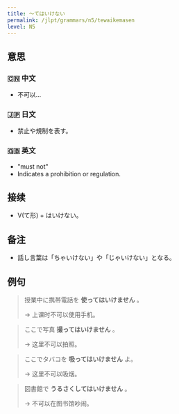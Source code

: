 ```yaml
---
title: 〜てはいけない
permalink: /jlpt/grammars/n5/tewaikemasen
level: N5
---
```


## 意思

### 🇨🇳 中文

- 不可以…

### 🇯🇵 日文

- 禁止や規制を表す。

### 🇬🇧 英文

- "must not"
- Indicates a prohibition or regulation.

## 接续

- V(て形) + はいけない。

## 备注

- 話し言葉は「ちゃいけない」や「じゃいけない」となる。

## 例句

> 授業中に携帯電話を **使ってはいけません** 。
>
> → 上课时不可以使用手机。

> ここで写真 **撮ってはいけません** 。
>
> → 这里不可以拍照。

> ここでタバコを **吸ってはいけません** よ。
>
> → 这里不可以吸烟。

> 図書館で **うるさくしてはいけません** 。
>
> → 不可以在图书馆吵闹。

